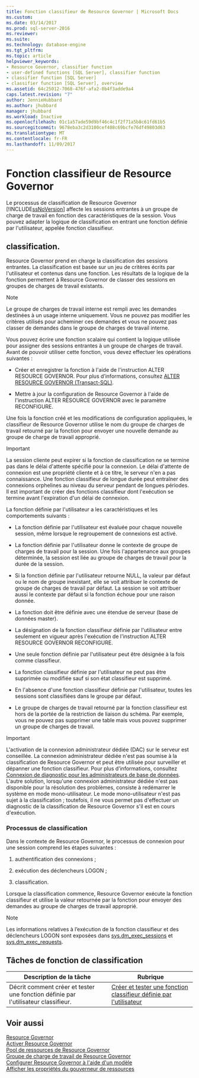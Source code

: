 ```yaml
---
title: Fonction classifieur de Resource Governor | Microsoft Docs
ms.custom: 
ms.date: 03/14/2017
ms.prod: sql-server-2016
ms.reviewer: 
ms.suite: 
ms.technology: database-engine
ms.tgt_pltfrm: 
ms.topic: article
helpviewer_keywords:
- Resource Governor, classifier function
- user-defined functions [SQL Server], classifier function
- classifier function [SQL Server]
- classifier function [SQL Server], overview
ms.assetid: 64c25012-7068-476f-afa2-0b4f3adde9a4
caps.latest.revision: "7"
author: JennieHubbard
ms.author: jhubbard
manager: jhubbard
ms.workload: Inactive
ms.openlocfilehash: 01c1a57ade59d9bf46c4c1f2f71a5b8c61fd61b5
ms.sourcegitcommit: 9678eba3c2d3100cef408c69bcfe76df49803d63
ms.translationtype: MT
ms.contentlocale: fr-FR
ms.lasthandoff: 11/09/2017
---
```

# <a name="resource-governor-classifier-function"></a>Fonction classifieur de Resource Governor
  Le processus de classification de Resource Governor [!INCLUDE[ssNoVersion](../../includes/ssnoversion-md.md)] affecte les sessions entrantes à un groupe de charge de travail en fonction des caractéristiques de la session. Vous pouvez adapter la logique de classification en entrant une fonction définie par l'utilisateur, appelée fonction classifieur.  
  
## <a name="classification"></a>classification.  
 Resource Governor prend en charge la classification des sessions entrantes. La classification est basée sur un jeu de critères écrits par l'utilisateur et contenus dans une fonction. Les résultats de la logique de la fonction permettent à Resource Governor de classer des sessions en groupes de charges de travail existants.  
  
> [!NOTE]  
>  Le groupe de charges de travail interne est rempli avec les demandes destinées à un usage interne uniquement. Vous ne pouvez pas modifier les critères utilisés pour acheminer ces demandes et vous ne pouvez pas classer de demandes dans le groupe de charges de travail interne.  
  
 Vous pouvez écrire une fonction scalaire qui contient la logique utilisée pour assigner des sessions entrantes à un groupe de charges de travail. Avant de pouvoir utiliser cette fonction, vous devez effectuer les opérations suivantes :  
  
-   Créer et enregistrer la fonction à l'aide de l'instruction ALTER RESOURCE GOVERNOR. Pour plus d’informations, consultez [ALTER RESOURCE GOVERNOR &#40;Transact-SQL&#41;](../../t-sql/statements/alter-resource-governor-transact-sql.md).  
  
-   Mettre à jour la configuration de Resource Governor à l'aide de l'instruction ALTER RESOURCE GOVERNOR avec le paramètre RECONFIGURE.  
  
 Une fois la fonction créé et les modifications de configuration appliquées, le classifieur de Resource Governor utilise le nom du groupe de charges de travail retourné par la fonction pour envoyer une nouvelle demande au groupe de charge de travail approprié.  
  
> [!IMPORTANT]  
>  La session cliente peut expirer si la fonction de classification ne se termine pas dans le délai d'attente spécifié pour la connexion. Le délai d'attente de connexion est une propriété cliente et à ce titre, le serveur n'en a pas connaissance. Une fonction classifieur de longue durée peut entraîner des connexions orphelines au niveau du serveur pendant de longues périodes. Il est important de créer des fonctions classifieur dont l'exécution se termine avant l'expiration d'un délai de connexion.  
  
 La fonction définie par l'utilisateur a les caractéristiques et les comportements suivants :  
  
-   La fonction définie par l'utilisateur est évaluée pour chaque nouvelle session, même lorsque le regroupement de connexions est activé.  
  
-   La fonction définie par l'utilisateur donne le contexte de groupe de charges de travail pour la session. Une fois l'appartenance aux groupes déterminée, la session est liée au groupe de charges de travail pour la durée de la session.  
  
-   Si la fonction définie par l'utilisateur retourne NULL, la valeur par défaut ou le nom de groupe inexistant, elle se voit attribuer le contexte de groupe de charges de travail par défaut. La session se voit attribuer aussi le contexte par défaut si la fonction échoue pour une raison donnée.  
  
-   La fonction doit être définie avec une étendue de serveur (base de données master).  
  
-   La désignation de la fonction classifieur définie par l'utilisateur entre seulement en vigueur après l'exécution de l'instruction ALTER RESOURCE GOVERNOR RECONFIGURE.  
  
-   Une seule fonction définie par l'utilisateur peut être désignée à la fois comme classifieur.  
  
-   La fonction classifieur définie par l'utilisateur ne peut pas être supprimée ou modifiée sauf si son état classifieur est supprimé.  
  
-   En l'absence d'une fonction classifieur définie par l'utilisateur, toutes les sessions sont classifiées dans le groupe par défaut.  
  
-   Le groupe de charges de travail retourné par la fonction classifieur est hors de la portée de la restriction de liaison du schéma. Par exemple, vous ne pouvez pas supprimer une table mais vous pouvez supprimer un groupe de charges de travail.  
  
> [!IMPORTANT]  
>  L'activation de la connexion administrateur dédiée (DAC) sur le serveur est conseillée. La connexion administrateur dédiée n'est pas soumise à la classification de Resource Governor et peut être utilisée pour surveiller et dépanner une fonction classifieur. Pour plus d’informations, consultez [Connexion de diagnostic pour les administrateurs de base de données](../../database-engine/configure-windows/diagnostic-connection-for-database-administrators.md). L'autre solution, lorsqu'une connexion administrateur dédiée n'est pas disponible pour la résolution des problèmes, consiste à redémarrer le système en mode mono-utilisateur. Le mode mono-utilisateur n'est pas sujet à la classification ; toutefois, il ne vous permet pas d'effectuer un diagnostic de la classification de Resource Governor s'il est en cours d'exécution.  
  
### <a name="classification-process"></a>Processus de classification  
 Dans le contexte de Resource Governor, le processus de connexion pour une session comprend les étapes suivantes :  
  
1.  authentification des connexions ;  
  
2.  exécution des déclencheurs LOGON ;  
  
3.  classification.  
  
 Lorsque la classification commence, Resource Governor exécute la fonction classifieur et utilise la valeur retournée par la fonction pour envoyer des demandes au groupe de charges de travail approprié.  
  
> [!NOTE]  
>  Les informations relatives à l’exécution de la fonction classifieur et des déclencheurs LOGON sont exposées dans [sys.dm_exec_sessions](../../relational-databases/system-dynamic-management-views/sys-dm-exec-sessions-transact-sql.md) et [sys.dm_exec_requests](../../relational-databases/system-dynamic-management-views/sys-dm-exec-requests-transact-sql.md).  
  
## <a name="classification-function-tasks"></a>Tâches de fonction de classification  
  
|Description de la tâche|Rubrique|  
|----------------------|-----------|  
|Décrit comment créer et tester une fonction définie par l'utilisateur classifieur.|[Créer et tester une fonction classifieur définie par l'utilisateur](../../relational-databases/resource-governor/create-and-test-a-classifier-user-defined-function.md)|  
  
## <a name="see-also"></a>Voir aussi  
 [Resource Governor](../../relational-databases/resource-governor/resource-governor.md)   
 [Activer Resource Governor](../../relational-databases/resource-governor/enable-resource-governor.md)   
 [Pool de ressources de Resource Governor](../../relational-databases/resource-governor/resource-governor-resource-pool.md)   
 [Groupe de charge de travail de Resource Governor](../../relational-databases/resource-governor/resource-governor-workload-group.md)   
 [Configurer Resource Governor à l'aide d'un modèle](../../relational-databases/resource-governor/configure-resource-governor-using-a-template.md)   
 [Afficher les propriétés du gouverneur de ressources](../../relational-databases/resource-governor/view-resource-governor-properties.md)  
  
  
